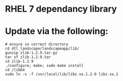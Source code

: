 # RHEL 7 dependancy library
# Update via the following:

```shell
# ensure in correct directory 
cd dtl_landscape/landscapeapp/lib/
gunzip zlib-1.2.9.tar.gz
tar xf zlib-1.2.9.tar
cd zlib-1.2.9 
./configure; make; sudo make install
cd /lib64
sudo ln -s -f /usr/local/lib/libz.so.1.2.9 libz.so.1

```


